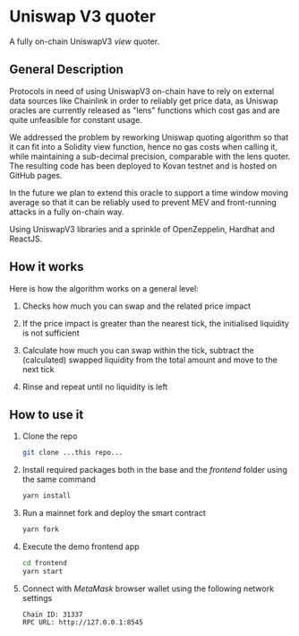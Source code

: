 # Uniswap V3 quoter
A fully on-chain UniswapV3 *view* quoter.

## General Description
Protocols in need of using UniswapV3 on-chain have to rely on external data sources like Chainlink in order to reliably get price data, as Uniswap oracles are currently released as "lens" functions which cost gas and are quite unfeasible for constant usage.

We addressed the problem by reworking Uniswap quoting algorithm so that it can fit into a Solidity view function, hence no gas costs when calling it, while maintaining a sub-decimal precision, comparable with the lens quoter. The resulting code has been deployed to Kovan testnet and is hosted on GitHub pages.

In the future we plan to extend this oracle to support a time window moving average so that it can be reliably used to prevent MEV and front-running attacks in a fully on-chain way.

Using UniswapV3 libraries and a sprinkle of OpenZeppelin, Hardhat and ReactJS.

## How it works

Here is how the algorithm works on a general level:
1. Checks how much you can swap and the related price impact

2. If the price impact is greater than the nearest tick, the initialised liquidity is not sufficient 

3. Calculate how much you can swap within the tick, subtract the (calculated) swapped liquidity from the total amount and move to the next tick

4. Rinse and repeat until no liquidity is left

## How to use it

1. Clone the repo
   ```sh
   git clone ...this repo...
   ```
2. Install required packages both in the base and the *frontend* folder using the same command
   ```sh
   yarn install
   ```
3. Run a mainnet fork and deploy the smart contract
   ```sh
   yarn fork
   ```
4. Execute the demo frontend app
   ```sh
   cd frontend
   yarn start
   ```
5. Connect with *MetaMask* browser wallet using the following network settings
   ```
   Chain ID: 31337
   RPC URL: http://127.0.0.1:8545
   ```
   